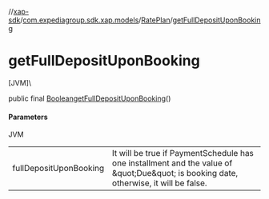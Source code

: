 //[xap-sdk](../../../index.md)/[com.expediagroup.sdk.xap.models](../index.md)/[RatePlan](index.md)/[getFullDepositUponBooking](get-full-deposit-upon-booking.md)

# getFullDepositUponBooking

[JVM]\

public final [Boolean](https://docs.oracle.com/javase/8/docs/api/java/lang/Boolean.html)[getFullDepositUponBooking](get-full-deposit-upon-booking.md)()

#### Parameters

JVM

| | |
|---|---|
| fullDepositUponBooking | It will be true if PaymentSchedule has one installment and the value of \&quot;Due\&quot; is booking date, otherwise, it will be false. |
